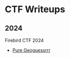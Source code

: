 # CTF Writeups

## 2024
Firebird CTF 2024
- [Pure Geoguessrrr](https://github.com/Jomapisa/CTF-Writeups/blob/30ac2836b6438f62c366185dedeba0af6e141396/2024/Firebird%20CTF%202024/Pure%20Geoguessrrr.md)
